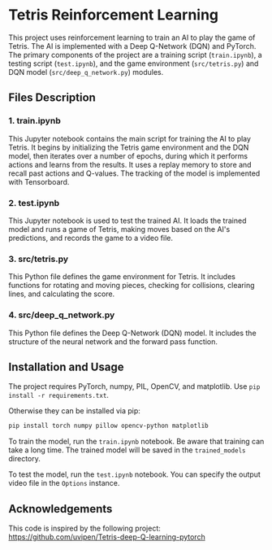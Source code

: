 # Tetris Reinforcement Learning

This project uses reinforcement learning to train an AI to play the game of Tetris. The AI is implemented with a Deep Q-Network (DQN) and PyTorch. The primary components of the project are a training script (`train.ipynb`), a testing script (`test.ipynb`), and the game environment (`src/tetris.py`) and DQN model (`src/deep_q_network.py`) modules.

## Files Description

### 1. train.ipynb
This Jupyter notebook contains the main script for training the AI to play Tetris. It begins by initializing the Tetris game environment and the DQN model, then iterates over a number of epochs, during which it performs actions and learns from the results. It uses a replay memory to store and recall past actions and Q-values. The tracking of the model is implemented with Tensorboard.

### 2. test.ipynb
This Jupyter notebook is used to test the trained AI. It loads the trained model and runs a game of Tetris, making moves based on the AI's predictions, and records the game to a video file.

### 3. src/tetris.py
This Python file defines the game environment for Tetris. It includes functions for rotating and moving pieces, checking for collisions, clearing lines, and calculating the score.

### 4. src/deep_q_network.py
This Python file defines the Deep Q-Network (DQN) model. It includes the structure of the neural network and the forward pass function.

## Installation and Usage
The project requires PyTorch, numpy, PIL, OpenCV, and matplotlib. Use `pip install -r requirements.txt`.

Otherwise they can be installed via pip:

```bash
pip install torch numpy pillow opencv-python matplotlib
```

To train the model, run the `train.ipynb` notebook. Be aware that training can take a long time. The trained model will be saved in the `trained_models` directory.

To test the model, run the `test.ipynb` notebook. You can specify the output video file in the `Options` instance.

## Acknowledgements
This code is inspired by the following project: https://github.com/uvipen/Tetris-deep-Q-learning-pytorch
